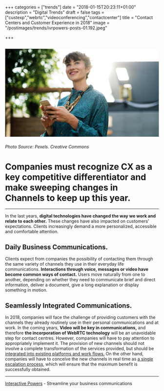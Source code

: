 +++
categories = ["trends"]
date = "2018-01-15T20:23:11+01:00"
description = "Digital Trends"
draft = false
tags = ["custexp","webrtc","videoconferencing","contactcenter"]
title = "Contact Centers and Customer Experience in 2018"
image = "/postimages/trends/ivrpowers-posts-01.192.jpeg"

+++

![girl smiling with a smartphone](/postimages/trends/ivrpowers-posts-01.192.jpeg)
------------
###### Photo Source: Pexels. Creative Commons

#	Companies must recognize CX as a key competitive differentiator and make sweeping changes in Channels to keep up this year.
---

In the last years, **digital technologies have changed the way we work and relate to each other.** These changes have also impacted on customers’ expectations. Clients increasingly demand a more personalized, accessible and comfortable attention.

## Daily Business Communications.

Clients expect from companies the possibility of contacting them through the same variety of channels they use in their everyday life communications. **Interactions through voice, messages or video have become common ways of contact.** Users move naturally from one to another, depending on whether they need to communicate brief and direct information, deliver a document, give a long explanation or display something in motion.

## Seamlessly Integrated Communications.

In 2018, companies will face the challenge of providing customers with the channels they already routinely use in their personal communications and at work. In the coming years, **Video will be key in communications,** and therefore **the incorporation of WebRTC technology** will be an unavoidable step for contact centres. However, companies will have to pay attention to appropriately implement it. The provision of new channels should not involve a complete transformation of the services provided, but should be [integrated into existing platforms and work flows.]( 
http://blog.ivrpowers.com/post/contactcenter/video-integration/
) On the other hand, companies will have to conceive the new channels in real time as [a single escalation process,](http://blog.ivrpowers.com/post/customerengagement/escalating-communications/) which will ensure that the maximum benefit is successfully obtained.


---
[Interactive Powers](http://www.ivrpowers.com/) - Streamline your business communications



